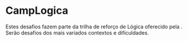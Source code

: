 # CampLogica

Estes desafios fazem parte da trilha de reforço de Lógica oferecido pela <db>.
Serão desafios dos mais variados contextos e dificuldades.
